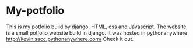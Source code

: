 # My-potfolio
This is my potfolio build by django, HTML, css and Javascript.
The website is a small potfolio website build in django.
It was hosted in pythonanywhere http://kevinisacc.pythonanywhere.com/ Check it out.

